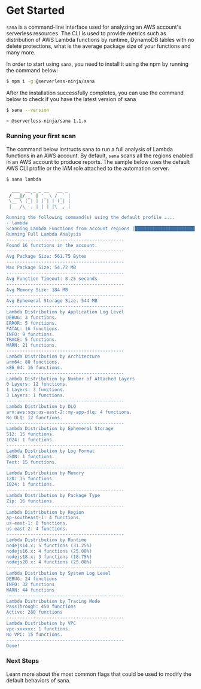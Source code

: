 # Get Started

`sana` is a command-line interface used for analyzing an AWS account's serverless resources. The CLI is used to provide metrics such as distribution of AWS Lambda functions by runtime, DynamoDB tables with no delete protections, what is the average package size of your functions and many more.

In order to start using `sana`, you need to install it using the npm by running the command below:

```sh
$ npm i -g @serverless-ninja/sana
```

After the installation successfully completes, you can use the command below to check if you have the latest version of sana

```sh
$ sana --version

> @serverless-ninja/sana 1.1.x
```

### Running your first scan

The command below instructs sana to run a full analysis of Lambda functions in an AWS account. By default, `sana` scans all the regions enabled in an AWS account to produce reports. The sample below uses the default AWS CLI profile or the IAM role attached to the automation server.

```sh
$ sana lambda

  ___  __ _ _ __   __ _
 / __|/ _` | '_ \ / _` |
 \__ \ (_| | | | | (_| |
 |___/\__,_|_| |_|\__,_|

Running the following command(s) using the default profile ☕...
- lambda
Scanning Lambda Functions from account regions |████████████████████████████████████████| 100% | ETA: 0s | 17/17
Running Full Lambda Analysis
--------------------------------------------
Found 16 functions in the account.
--------------------------------------------
Avg Package Size: 561.75 Bytes
--------------------------------------------
Max Package Size: 54.72 MB
--------------------------------------------
Avg Function Timeout: 8.25 seconds
--------------------------------------------
Avg Memory Size: 184 MB
--------------------------------------------
Avg Ephemeral Storage Size: 544 MB
--------------------------------------------
Lambda Distribution by Application Log Level
DEBUG: 3 functions.
ERROR: 5 functions.
FATAL: 16 functions.
INFO: 9 functions.
TRACE: 5 functions.
WARN: 21 functions.
--------------------------------------------
Lambda Distribution by Architecture
arm64: 80 functions.
x86_64: 16 functions.
--------------------------------------------
Lambda Distribution by Number of Attached Layers
0 Layers: 12 functions.
1 Layers: 3 functions.
3 Layers: 1 functions.
--------------------------------------------
Lambda Distribution by DLQ
arn:aws:sqs:us-east-2::my-app-dlq: 4 functions.
No DLQ: 12 functions.
--------------------------------------------
Lambda Distribution by Ephemeral Storage
512: 15 functions.
1024: 1 functions.
--------------------------------------------
Lambda Distribution by Log Format
JSON: 1 functions.
Text: 15 functions.
--------------------------------------------
Lambda Distribution by Memory
128: 15 functions.
1024: 1 functions.
--------------------------------------------
Lambda Distribution by Package Type
Zip: 16 functions.
--------------------------------------------
Lambda Distribution by Region
ap-southeast-1: 4 functions.
us-east-1: 8 functions.
us-east-2: 4 functions.
--------------------------------------------
Lambda Distribution by Runtime
nodejs14.x: 5 functions (31.25%)
nodejs16.x: 4 functions (25.00%)
nodejs18.x: 3 functions (18.75%)
nodejs20.x: 4 functions (25.00%)
--------------------------------------------
Lambda Distribution by System Log Level
DEBUG: 24 functions
INFO: 32 functions
WARN: 44 functions
--------------------------------------------
Lambda Distribution by Tracing Mode
PassThrough: 450 functions
Active: 280 functions
--------------------------------------------
Lambda Distribution by VPC
vpc-xxxxxx: 1 functions.
No VPC: 15 functions.
--------------------------------------------
Done!
```

### Next Steps

Learn more about the most common flags that could be used to modify the default behaviors of sana.
